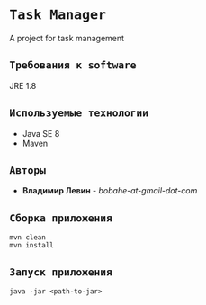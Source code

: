 # `Task Manager`
A project for task management
## `Требования к software`
JRE 1.8
## `Используемые технологии`
* Java SE 8
* Maven
## `Авторы`
* **Владимир Левин** - *bobahe-at-gmail-dot-com*
## `Сборка приложения`
```
mvn clean
mvn install
```
## `Запуск приложения`
```
java -jar <path-to-jar>
```